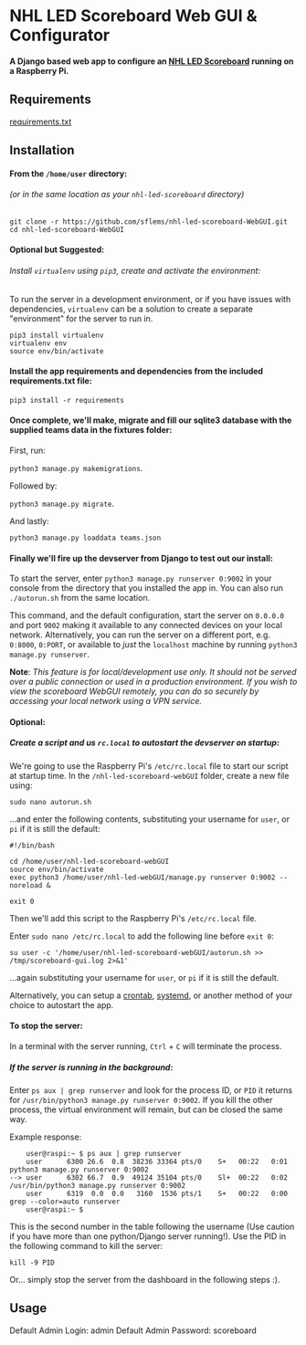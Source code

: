 # NHL LED Scoreboard Web GUI & Configurator
#### A Django based web app to configure an <a href="https://github.com/riffnshred/nhl-led-scoreboard">NHL LED Scoreboard</a> running on a Raspberry Pi.

## Requirements

[requirements.txt](requirements.txt)

## Installation
#### From the `/home/user` directory:
###### (or in the same location as your `nhl-led-scoreboard` directory)
```
git clone -r https://github.com/sflems/nhl-led-scoreboard-WebGUI.git
cd nhl-led-scoreboard-WebGUI
```

#### Optional but Suggested: 
###### Install `virtualenv` using `pip3`, create and activate the environment:

To run the server in a development environment, or if you have issues with dependencies, `virtualenv` can be a solution to create a separate "environment" for the server to run in.
```
pip3 install virtualenv
virtualenv env
source env/bin/activate
```

#### Install the app requirements and dependencies from the included requirements.txt file:
`pip3 install -r requirements`

#### Once complete, we'll make, migrate and fill our sqlite3 database with the supplied teams data in the fixtures folder:

First, run:

`python3 manage.py makemigrations`.

Followed by:

`python3 manage.py migrate`.

And lastly:

`python3 manage.py loaddata teams.json`



#### Finally we'll fire up the devserver from Django to test out our install:

To start the server, enter `python3 manage.py runserver 0:9002` in your console from the directory that you installed the app in.
You can also run `./autorun.sh` from the same location.

This command, and the default configuration, start the server on `0.0.0.0` and port `9002` making it available to any connected devices on your local network. Alternatively, you can run the server on a different port, e.g. `0:8000`, `0:PORT`, or available to _just_ the `localhost` machine by running `python3 manage.py runserver`.

__Note__: *This feature is for local/development use only. It should not be served over a public connection or used in a production environment. If you wish to view the scoreboard WebGUI remotely, you can do so securely by accessing your local network using a VPN service.*

#### Optional: 
##### Create a script and us `rc.local` to autostart the devserver on startup:
We're going to use the Raspberry Pi's `/etc/rc.local` file to start our script at startup time. In the `/nhl-led-scoreboard-webGUI` folder, create a new file using:

`sudo nano autorun.sh` 

...and enter the following contents, substituting your username for `user`, or `pi` if it is still the default:

```
#!/bin/bash

cd /home/user/nhl-led-scoreboard-webGUI
source env/bin/activate
exec python3 /home/user/nhl-led-webGUI/manage.py runserver 0:9002 --noreload &

exit 0
```

Then we'll add this script to the Raspberry Pi's `/etc/rc.local` file.

Enter `sudo nano /etc/rc.local` to add the following line before `exit 0`:

```
su user -c '/home/user/nhl-led-scoreboard-webGUI/autorun.sh >> /tmp/scoreboard-gui.log 2>&1'
```
...again substituting your username for `user`, or `pi` if it is still the default.

Alternatively, you can setup a [crontab](https://www.raspberrypi.org/documentation/linux/usage/cron.md), [systemd](https://www.raspberrypi.org/documentation/linux/usage/systemd.md), or another method of your choice to autostart the app.

#### To stop the server:
In a terminal with the server running, `Ctrl` + `C` will terminate the process.

##### If the server is running in the background:
Enter `ps aux | grep runserver` and look for the process ID, or `PID` it returns for `/usr/bin/python3 manage.py runserver 0:9002`. If you kill the other process, the virtual environment will remain, but can be closed the same way. 

Example response:
```
    user@raspi:~ $ ps aux | grep runserver
    user      6300 26.6  0.8  38236 33364 pts/0    S+   00:22   0:01 python3 manage.py runserver 0:9002
--> user      6302 66.7  0.9  49124 35104 pts/0    Sl+  00:22   0:02 /usr/bin/python3 manage.py runserver 0:9002
    user      6319  0.0  0.0   3160  1536 pts/1    S+   00:22   0:00 grep --color=auto runserver
    user@raspi:~ $ 
```
This is the second number in the table following the username (Use caution if you have more than one python/Django server running!). Use the PID in the following command to kill the server:

`kill -9 PID` 

Or... simply stop the server from the dashboard in the following steps :).

## Usage

Default Admin Login: admin
Default Admin Password: scoreboard